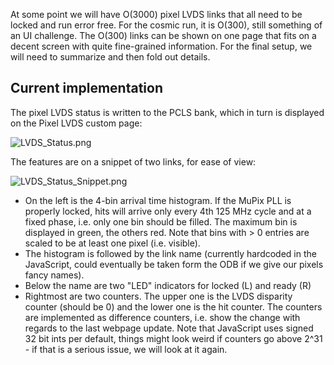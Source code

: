 At some point we will have O(3000) pixel LVDS links that all need to be locked and run error free. For the cosmic run, it is O(300), still something of an UI challenge. The O(300) links can be shown on one page that fits on a decent screen with quite fine-grained information. For the final setup, we will need to summarize and then fold out details.

## Current implementation ##

The pixel LVDS status is written to the PCLS bank, which in turn is displayed on the Pixel LVDS custom page:

![LVDS_Status.png](https://bitbucket.org/repo/7zKBgbq/images/157943921-LVDS_Status.png)

The features are on a snippet of two links, for ease of view:

![LVDS_Status_Snippet.png](https://bitbucket.org/repo/7zKBgbq/images/1651458846-LVDS_Status_Snippet.png)

* On the left is the 4-bin arrival time histogram. If the MuPix PLL is properly locked, hits will arrive only every 4th 125 MHz cycle and at a fixed phase, i.e. only one bin should be filled. The maximum bin is displayed in green, the others red. Note that bins with > 0 entries are scaled to be at least one pixel (i.e. visible).
* The histogram is followed by the link name (currently hardcoded in the JavaScript, could eventually be taken form the ODB if we give our pixels fancy names).
* Below the name are two "LED" indicators for locked (L) and ready (R)
* Rightmost are two counters. The upper one is the LVDS disparity counter (should be 0) and the lower one is the hit counter. The counters are implemented as difference counters, i.e. show the change with regards to the last webpage update. Note that JavaScript uses signed 32 bit ints per default, things might look weird if counters go above 2^31 - if that is a serious issue, we will look at it again.